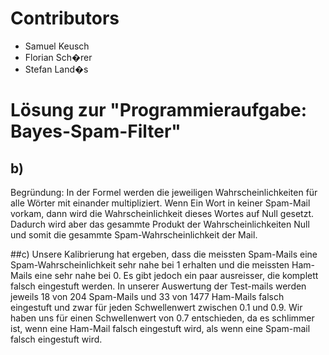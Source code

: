 
# Contributors
* Samuel Keusch
* Florian Sch�rer
* Stefan Land�s

# Lösung zur "Programmieraufgabe: Bayes-Spam-Filter"

## b)
Begründung: In der Formel werden die jeweiligen Wahrscheinlichkeiten für alle Wörter mit einander multipliziert.
Wenn Ein Wort in keiner Spam-Mail vorkam, dann wird die Wahrscheinlichkeit dieses Wortes auf Null gesetzt.
Dadurch wird aber das gesammte Produkt der Wahrscheinlichkeiten Null und somit die gesammte Spam-Wahrscheinlichkeit der Mail.

##c)
Unsere Kalibrierung hat ergeben, dass die meissten Spam-Mails eine Spam-Wahrscheinlichkeit sehr nahe bei 1
erhalten und die meissten Ham-Mails eine sehr nahe bei 0. Es gibt jedoch ein paar ausreisser,
die komplett falsch eingestuft werden. In unserer Auswertung der Test-mails werden jeweils 18 von 204 Spam-Mails
und 33 von 1477 Ham-Mails falsch eingestuft und zwar für jeden Schwellenwert zwischen 0.1 und 0.9.
Wir haben uns für einen Schwellenwert von 0.7 entschieden, da es schlimmer ist, wenn eine Ham-Mail falsch eingestuft
wird, als wenn eine Spam-mail falsch eingestuft wird.
 